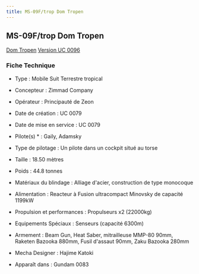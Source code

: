```yaml
---
title: MS-09F/trop Dom Tropen
---
```


MS-09F/trop Dom Tropen
----------------------


[Dom Tropen](javascript:change_image_m('images/stories/saga/gundam0083/images/mechas/ms-09ftrop.jpg');) [Version UC 0096](javascript:change_image_m('images/stories/saga/unicorn/mechas/zeon/domtropen.png');)          


### Fiche Technique


- Type : Mobile Suit Terrestre tropical  
- Concepteur : Zimmad Company  
- Opérateur : Principauté de Zeon


- Date de création : UC 0079  
- Date de mise en service : UC 0079  
- Pilote(s) * : Gaily, Adamsky  
- Type de pilotage : Un pilote dans un cockpit situé au torse  
- Taille : 18.50 mètres  
- Poids : 44.8 tonnes  
- Matériaux du blindage : Alliage d'acier, construction de type monocoque  
- Alimentation : Reacteur à Fusion ultracompact Minovsky de capacité 1199kW  
- Propulsion et performances : Propulseurs x2 (22000kg)  
- Equipements Spéciaux : Senseurs (capacité 6300m)  
- Armement : Beam Gun, Heat Saber, mitrailleuse MMP-80 90mm, Raketen Bazooka 880mm, Fusil d'assaut 90mm, Zaku Bazooka 280mm  
  
  
- Mecha Designer : Hajime Katoki  
- Apparaît dans : Gundam 0083

